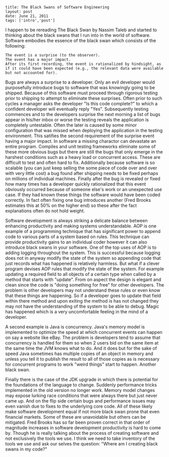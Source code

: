 ```
title: The Black Swans of Software Engineering
layout: post
date: June 21, 2011
tags: ['intro','post']
```

I happen to be rereading The Black Swan by Nassim Taleb and started to thinking about the black swans that I run into in the world of software.  Software embodies the essence of the black swan which consists of the following:

    The event is a surprise (to the observer).
    The event has a major impact.
    After its first recording, the event is rationalized by hindsight, as if it could have been expected (e.g., the relevant data were available but not accounted for).

Bugs are always a surprise to a developer.  Only an evil developer would purposefully introduce bugs to software that was knowingly going to be shipped.  Because of this software must proceed through rigorous testing prior to shipping to attempt to eliminate these surprises.  Often prior to such cycles a manager asks the developer "Is this code complete?" to which a confident developer will eventually reply "Yes".  Subsequently testing commences and to the developers surprise the next morning a list of bugs appear in his/her inbox or worse the testing reveals the application is completely untestable.  Often the later is caused by some minor configuration that was missed when deploying the application in the testing environment.   This satifies the second requirement of the surprise event having a major impact.  In software a missing charactor can devastate an entire program.  Compiles and unit testing frameworks eliminate some of these more obvious bugs but there are still the bugs that only emerge in the harshest conditions such as a heavy load or concurrent access.  These are difficult to test and often hard to fix.  Additionally because software is so scalable (you can just keep selling the some piece of code over and over with very little cost) a bug found after shipping needs to be fixed perhaps on millions of individual machines.  Finally after the bug is revealed or fixed how many times has a developer quickly rationalized that this event obviously occurred because of someone else's work or an unexpected use case.  If they had known these things the software would have been coded correctly.  In fact often fixing one bug introduces another (Fred Brooks estimates this at 50% on the higher end) so these after the fact explanations often do not hold weight. 

 

Software development is always striking a delicate balance between enhancing productivity and making systems understandable.  AOP is one example of a programming technique that has significant power to append code to various parts of a system based on rules.  This technique can provide productivity gains to an individual coder however it can also introduce black swans in your software.   One of the top uses of AOP is to adding logging throughout the system.  This is successful because logging does not in anyway modify the state of the system so appending code that just records what has happened is relatively harmless.  But what if a clever program devises AOP rules that modify the state of the system.  For example updating a required field to all objects of a certain type when called by a method that starts with "update".  From on aspect the design is elegant and clean since the code is "doing something for free" for other developers.  The problem is other developers may not understand these rules or even know that these things are happening.  So if a developer goes to update that field within there method and upon exiting the method is has not changed they may not have the understanding of the system to be able to debug.  Magic has happened which is a very uncomfortable feeling in the mind of a developer. 

A second example is Java is concurrency.  Java's memory model is implemented to optimize the speed at which concurrent events can happen on say a website like eBay.  The problem is developers tend to assume that concurrency is handled for them so when 2 users bid on the same item at the same time the JVM knows what to do.  And it does but for the sake of speed Java sometimes has multiple copies of an object in memory and unless you tell it to publish the result to all of those copies as is necessary for concurrent programs to work "weird things" start to happen.  Another black swan. 

Finally there is the case of the JDK upgrade in which there is potential for the foundations of the language to change. Suddenly performance tricks implemented in the old version no longer work.  Memory model changes may expose lurking race conditions that were always there but just never came up.  And on the flip side certain bugs and performance issues may even vanish due to fixes to the underlying core code.  All of these likely make software development equal if not more black swan prone that even financial markets.  Some of these are unavoidable but others can be mitigated.  Fred Brooks has so far been proven correct in that order of magnitude increases in software development productivity is hard to come by.  Though he is really talking about the process of creating software and not exclusively the tools we use.  I think we need to take inventory of the tools we use and ask our selves the question: "Where am I creating black swans in my code?"
